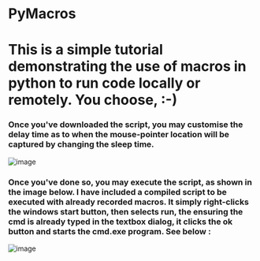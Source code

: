 # PyMacros
# This is a simple tutorial demonstrating the use of macros in python to run code locally or remotely. You choose, :-)

### Once you've downloaded the script, you may customise the delay time as to when the mouse-pointer location will be captured by changing the sleep time.

![image](https://user-images.githubusercontent.com/101802030/184885684-eb77bedc-b0bd-4b8b-b34a-ca9f994f5935.png)

### Once you've done so, you may execute the script, as shown in the image below. I have included a compiled script to be executed with already recorded macros. It simply right-clicks the windows start button, then selects run, the ensuring the cmd is already typed in the textbox dialog, it clicks the ok button and starts the cmd.exe program. See below :

![image](https://user-images.githubusercontent.com/101802030/184887445-77377a8d-c7f5-415f-860c-c65c39406864.png)

